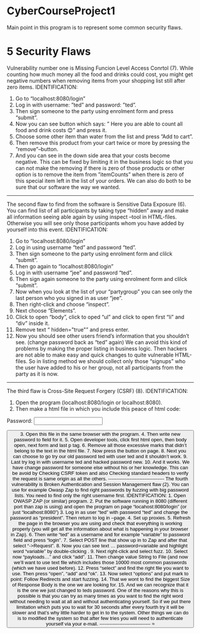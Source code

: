 # CyberCourseProject1
Main point in this program is to represent some common security flaws. 

# 5 Security Flaws

Vulnerability number one is Missing Funcion Level Access Conrtol (7). While counting how much money all the food and drinks could cost, you might get negative numbers when removing items from your shopping list still after zero items. 
IDENTIFICATION:
1. Go to “localhost:8080/login”
2. Log in with username: ”ted” and password: ”ted”.
3. Then sign someone to the party using enrolment form and press “submit”. 
4. Now you can see button which says: ” Here you are able to count all food and drink costs 😊” and press it.
5. Choose some other item than water from the list and press ”Add to cart”.
6. Then remove this product from your cart twice or more by pressing the ”remove”–button.
7.  And you can see in the down side area that your costs become negative.
	This can be fixed by limiting it in the business logic so that you can not make the removing if there is zero of those products or other option is to remove the item from ”itemCounts” when there is zero of this special item left in the list of your orders. We can also do both to be sure that our software the way we wanted. 
-------------------------------------------
The second flaw to find from the software is Sensitive Data Exposure (6). You can find list of all participants by taking  type “hidden” away and make all information seeing able again by using inspect –tool in HTML-files. Otherwise you will see only those participants whom you have added by yourself into this event. 
IDENTIFICATION:
1. Go to “localhost:8080/login” 
2. Log in using username “ted” and password “ted”. 
3. Then sign someone to the party using enrolment form and clilck “submit”. 
4. Then go again to “localhost:8080/login” 
5. Log in with username “jee” and password “ted”. 
6. Then sign again someone to the party using enrolment form and clilck “submit”.  
7. Now when you look at the list of your “partygroup” you can see only the last person who you signed in as user “jee”. 
8. Then right-click and choose “inspect”. 
9. Next choose “Elements”. 
10. Click to open “body”, click to oped “ul” and click to open first “li” and “div” inside it. 
11. Remove text “ hidden="true"” and press enter. 
12. Now you should see other users friend’s information that you shouldn’t see. (change password back as “ted” again)
We can avoid this kind of problems by making the proper listing in business logic. Then hackers are not able to make easy and quick changes to quite vulnerable HTML-files. So in listing method we should collect only those “signups” who the user have added to his or her group, not all participants from the party as it is now. 
------------------------------------------
The third flaw is Cross-Site Request Forgery (CSRF) (8). 
IDENTIFICATION:
1. Open the program (localhost:8080/login or localhost:8080).
2. Then make a html file in which you include this peace of html code:
<!DOCTYPE html>
<html>
<body>
      <form action=“http://localhost:8080/password/?” method=“GET”>
	<p>Password: <input type=“text” name=“password”/></p>
	<button type=“submit” value=“Change password”/>
      </form>
</body>
</html>
3. Open this file in the same browser with the program.
4. Then write new password to field for it.
5. Open developer tools, click first html open, then body open, next form and last p tag.
6. Remove all those excessive marks that didn’t belong to the text in the html file.
7. Now press the button on page.
8. Next you can choose to go try our old password ted with user ted and it shouldn’t work.
9. Last try log in with username ted and hacked password new.
10. And it works. We have change password for someone else without his or her knowledge.
This can be avoid by Checking CSRF token and also Checking standard headers to verify the request is same origin as all the others.
----------------------------------
The fourth vulnerability is Broken Authentication and Session Management flaw (2). You can use for example Owasp Zap to find right passwords by fuzzing with big password lists. You need to find only the right username first.
IDENTIFICATION:
1. Open OWASP ZAP (or similar) program.
2. Put the software running in 8080 (different port than zap is using) and open the program on page “locahost:8080/login” (or just “localhost:8080”)
3. Log in as user “ted” with password “ted” and change the password as “president”. Then return to log in –page. 
4. Set up proxies.
5. Refresh the page in the browser you are using and check that everything is working properly (you will get all the information about what is happening in your browser in Zap).
6. Then write “ted” as a username and for example “variable” to password field and press “login”.
7. Select POST line that show up in to Zap and after that select “->Request”.
8. Now you can see text … password=variable and highlight word “variable” by double-clicking .
9. Next right-click and select fuzz.
10. Select now “payloads…” and click “add”.
11. Then change value String to File (and now we’ll want to use text file which includes those 10000 most common passwords (which we have used before).
12. Press “select” and find the right file you want to use. Then press “open”, “add” and “ok”.
13. Now select “options” and put mark to point: Follow Redirects and start fuzzing.
14. That we wont to find the biggest Size of Response Body is the one we are looking for.
15. And we can recognize that it is the one we just changed to teds password.
	One of the reasons why this is possible is that you can try as many times as you want to find the right word without needing to wait at all and without authenticating yourself. So if we put there limitation which puts you to wait for 30 seconds after every fourth try it will be slower and that’s why little harder to get in to the system. Other things we can do is to modified the system so that after few tries you will need to authenticate yourself via your e-mail.
-------------------------------
≈
